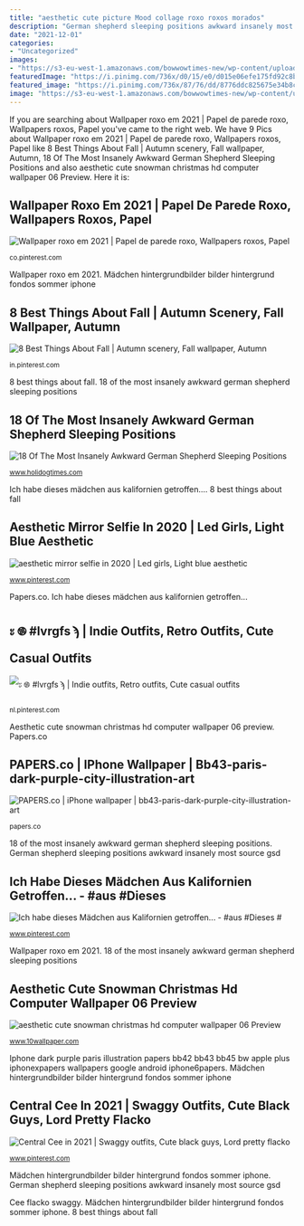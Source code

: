 ```yaml
---
title: "aesthetic cute picture Mood collage roxo roxos morados"
description: "German shepherd sleeping positions awkward insanely most source gsd"
date: "2021-12-01"
categories:
- "Uncategorized"
images:
- "https://s3-eu-west-1.amazonaws.com/bowwowtimes-new/wp-content/uploads/2015/05/Pic-11-GSD.jpg"
featuredImage: "https://i.pinimg.com/736x/d0/15/e0/d015e06efe175fd92c8ba65e8cabab46.jpg"
featured_image: "https://i.pinimg.com/736x/87/76/dd/8776ddc825675e34b8c607364a1a474b.jpg"
image: "https://s3-eu-west-1.amazonaws.com/bowwowtimes-new/wp-content/uploads/2015/05/Pic-11-GSD.jpg"
---
```


If you are searching about Wallpaper roxo em 2021 | Papel de parede roxo, Wallpapers roxos, Papel you've came to the right web. We have 9 Pics about Wallpaper roxo em 2021 | Papel de parede roxo, Wallpapers roxos, Papel like 8 Best Things About Fall | Autumn scenery, Fall wallpaper, Autumn, 18 Of The Most Insanely Awkward German Shepherd Sleeping Positions and also aesthetic cute snowman christmas hd computer wallpaper 06 Preview. Here it is:

## Wallpaper Roxo Em 2021 | Papel De Parede Roxo, Wallpapers Roxos, Papel

![Wallpaper roxo em 2021 | Papel de parede roxo, Wallpapers roxos, Papel](https://i.pinimg.com/736x/0e/72/bf/0e72bf951d7f1b2b2f892bb19957c595.jpg "Wallpaper roxo em 2021")

<small>co.pinterest.com</small>

Wallpaper roxo em 2021. Mädchen hintergrundbilder bilder hintergrund fondos sommer iphone

## 8 Best Things About Fall | Autumn Scenery, Fall Wallpaper, Autumn

![8 Best Things About Fall | Autumn scenery, Fall wallpaper, Autumn](https://i.pinimg.com/736x/87/76/dd/8776ddc825675e34b8c607364a1a474b.jpg "German shepherd sleeping positions awkward insanely most source gsd")

<small>in.pinterest.com</small>

8 best things about fall. 18 of the most insanely awkward german shepherd sleeping positions

## 18 Of The Most Insanely Awkward German Shepherd Sleeping Positions

![18 Of The Most Insanely Awkward German Shepherd Sleeping Positions](https://s3-eu-west-1.amazonaws.com/bowwowtimes-new/wp-content/uploads/2015/05/Pic-11-GSD.jpg "Wallpaper roxo em 2021")

<small>www.holidogtimes.com</small>

Ich habe dieses mädchen aus kalifornien getroffen.... 8 best things about fall

## Aesthetic Mirror Selfie In 2020 | Led Girls, Light Blue Aesthetic

![aesthetic mirror selfie in 2020 | Led girls, Light blue aesthetic](https://i.pinimg.com/736x/fa/0a/82/fa0a82ee39e578cdff5c3fd081c0b358.jpg "Aesthetic christmas snowman computer cute wallpapers 10wallpaper")

<small>www.pinterest.com</small>

Papers.co. Ich habe dieses mädchen aus kalifornien getroffen...

## ะ ࿌ #lvrgfs ϡ | Indie Outfits, Retro Outfits, Cute Casual Outfits

![ะ ࿌ #lvrgfs ϡ | Indie outfits, Retro outfits, Cute casual outfits](https://i.pinimg.com/736x/d0/15/e0/d015e06efe175fd92c8ba65e8cabab46.jpg "Aesthetic cute snowman christmas hd computer wallpaper 06 preview")

<small>nl.pinterest.com</small>

Aesthetic cute snowman christmas hd computer wallpaper 06 preview. Papers.co

## PAPERS.co | IPhone Wallpaper | Bb43-paris-dark-purple-city-illustration-art

![PAPERS.co | iPhone wallpaper | bb43-paris-dark-purple-city-illustration-art](http://papers.co/wallpaper/papers.co-bb43-paris-dark-purple-city-illustration-art-34-iphone6-plus-wallpaper.jpg "8 best things about fall")

<small>papers.co</small>

18 of the most insanely awkward german shepherd sleeping positions. German shepherd sleeping positions awkward insanely most source gsd

## Ich Habe Dieses Mädchen Aus Kalifornien Getroffen... - #aus #Dieses #

![Ich habe dieses Mädchen aus Kalifornien getroffen... - #aus #Dieses #](https://i.pinimg.com/736x/85/d2/23/85d223fd06a3b60e4c87e98d54dedc55.jpg "Aesthetic cute snowman christmas hd computer wallpaper 06 preview")

<small>www.pinterest.com</small>

Wallpaper roxo em 2021. 18 of the most insanely awkward german shepherd sleeping positions

## Aesthetic Cute Snowman Christmas Hd Computer Wallpaper 06 Preview

![aesthetic cute snowman christmas hd computer wallpaper 06 Preview](https://www.10wallpaper.com/wallpaper/1440x900/1212/Aesthetic_cute_snowman_Christmas_HD_computer_wallpaper_06_1440x900.jpg "Mirror aesthetic led lights selfie purple light selfies neon iphone")

<small>www.10wallpaper.com</small>

Iphone dark purple paris illustration papers bb42 bb43 bb45 bw apple plus iphonexpapers wallpapers google android iphone6papers. Mädchen hintergrundbilder bilder hintergrund fondos sommer iphone

## Central Cee In 2021 | Swaggy Outfits, Cute Black Guys, Lord Pretty Flacko

![Central Cee in 2021 | Swaggy outfits, Cute black guys, Lord pretty flacko](https://i.pinimg.com/736x/9c/85/20/9c85205252e922d93f3ede1876bfc32d.jpg "Aesthetic cute snowman christmas hd computer wallpaper 06 preview")

<small>www.pinterest.com</small>

Mädchen hintergrundbilder bilder hintergrund fondos sommer iphone. German shepherd sleeping positions awkward insanely most source gsd

Cee flacko swaggy. Mädchen hintergrundbilder bilder hintergrund fondos sommer iphone. 8 best things about fall
